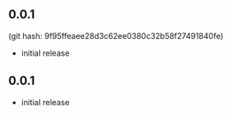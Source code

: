 ## 0.0.1

(git hash: 9f95ffeaee28d3c62ee0380c32b58f27491840fe)

- initial release

## 0.0.1
- initial release

